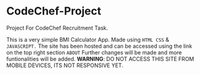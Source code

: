 # CodeChef-Project
Project For CodeChef Recruitment Task.

This is a very simple BMI Calculator App. Made using `HTML CSS` & `JAVASCRIPT.`
The site has been hosted and can be accessed using the link on the top right section `ABOUT`
Further changes will be made and more funtionalities will be added.
**WARNING**: DO NOT ACCESS THIS SITE FROM MOBILE DEVICES, ITS NOT RESPONSIVE YET.

